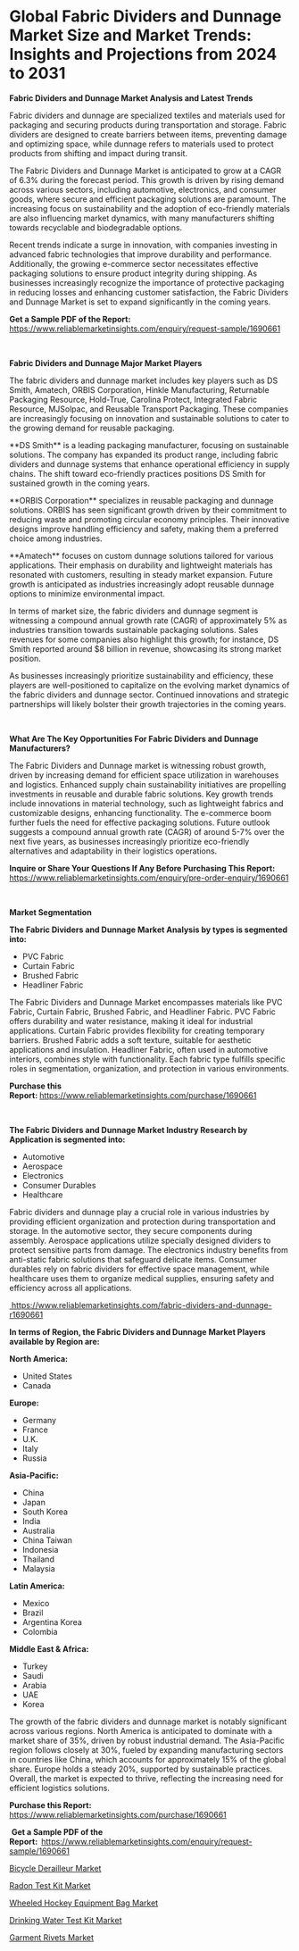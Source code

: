 <p><h1>Global Fabric Dividers and Dunnage Market Size and Market Trends: Insights and Projections from 2024 to 2031</h1></p><p><strong>Fabric Dividers and Dunnage Market Analysis and Latest Trends</strong></p>
<p><p>Fabric dividers and dunnage are specialized textiles and materials used for packaging and securing products during transportation and storage. Fabric dividers are designed to create barriers between items, preventing damage and optimizing space, while dunnage refers to materials used to protect products from shifting and impact during transit.</p><p>The Fabric Dividers and Dunnage Market is anticipated to grow at a CAGR of 6.3% during the forecast period. This growth is driven by rising demand across various sectors, including automotive, electronics, and consumer goods, where secure and efficient packaging solutions are paramount. The increasing focus on sustainability and the adoption of eco-friendly materials are also influencing market dynamics, with many manufacturers shifting towards recyclable and biodegradable options.</p><p>Recent trends indicate a surge in innovation, with companies investing in advanced fabric technologies that improve durability and performance. Additionally, the growing e-commerce sector necessitates effective packaging solutions to ensure product integrity during shipping. As businesses increasingly recognize the importance of protective packaging in reducing losses and enhancing customer satisfaction, the Fabric Dividers and Dunnage Market is set to expand significantly in the coming years.</p></p>
<p><strong>Get a Sample PDF of the Report:&nbsp;</strong> <a href="https://www.reliablemarketinsights.com/enquiry/request-sample/1690661?utm_campaign=1620&utm_medium=2&utm_source=Github&utm_content=ia&utm_term=17102024&utm_id=fabric-dividers-and-dunnage">https://www.reliablemarketinsights.com/enquiry/request-sample/1690661</a></p>
<p>&nbsp;</p>
<p><strong>Fabric Dividers and Dunnage Major Market Players</strong></p>
<p><p>The fabric dividers and dunnage market includes key players such as DS Smith, Amatech, ORBIS Corporation, Hinkle Manufacturing, Returnable Packaging Resource, Hold-True, Carolina Protect, Integrated Fabric Resource, MJSolpac, and Reusable Transport Packaging. These companies are increasingly focusing on innovation and sustainable solutions to cater to the growing demand for reusable packaging.</p><p>**DS Smith** is a leading packaging manufacturer, focusing on sustainable solutions. The company has expanded its product range, including fabric dividers and dunnage systems that enhance operational efficiency in supply chains. The shift toward eco-friendly practices positions DS Smith for sustained growth in the coming years.</p><p>**ORBIS Corporation** specializes in reusable packaging and dunnage solutions. ORBIS has seen significant growth driven by their commitment to reducing waste and promoting circular economy principles. Their innovative designs improve handling efficiency and safety, making them a preferred choice among industries.</p><p>**Amatech** focuses on custom dunnage solutions tailored for various applications. Their emphasis on durability and lightweight materials has resonated with customers, resulting in steady market expansion. Future growth is anticipated as industries increasingly adopt reusable dunnage options to minimize environmental impact.</p><p>In terms of market size, the fabric dividers and dunnage segment is witnessing a compound annual growth rate (CAGR) of approximately 5% as industries transition towards sustainable packaging solutions. Sales revenues for some companies also highlight this growth; for instance, DS Smith reported around $8 billion in revenue, showcasing its strong market position.</p><p>As businesses increasingly prioritize sustainability and efficiency, these players are well-positioned to capitalize on the evolving market dynamics of the fabric dividers and dunnage sector. Continued innovations and strategic partnerships will likely bolster their growth trajectories in the coming years.</p></p>
<p>&nbsp;</p>
<p><strong>What Are The Key Opportunities For Fabric Dividers and Dunnage Manufacturers?</strong></p>
<p><p>The Fabric Dividers and Dunnage market is witnessing robust growth, driven by increasing demand for efficient space utilization in warehouses and logistics. Enhanced supply chain sustainability initiatives are propelling investments in reusable and durable fabric solutions. Key growth trends include innovations in material technology, such as lightweight fabrics and customizable designs, enhancing functionality. The e-commerce boom further fuels the need for effective packaging solutions. Future outlook suggests a compound annual growth rate (CAGR) of around 5-7% over the next five years, as businesses increasingly prioritize eco-friendly alternatives and adaptability in their logistics operations.</p></p>
<p><strong>Inquire or Share Your Questions If Any Before Purchasing This Report:</strong> <a href="https://www.reliablemarketinsights.com/enquiry/pre-order-enquiry/1690661?utm_campaign=1620&utm_medium=2&utm_source=Github&utm_content=ia&utm_term=17102024&utm_id=fabric-dividers-and-dunnage">https://www.reliablemarketinsights.com/enquiry/pre-order-enquiry/1690661</a></p>
<p>&nbsp;</p>
<p><strong>Market Segmentation</strong></p>
<p><strong>The Fabric Dividers and Dunnage Market Analysis by types is segmented into:</strong></p>
<p><ul><li>PVC Fabric</li><li>Curtain Fabric</li><li>Brushed Fabric</li><li>Headliner Fabric</li></ul></p>
<p><p>The Fabric Dividers and Dunnage Market encompasses materials like PVC Fabric, Curtain Fabric, Brushed Fabric, and Headliner Fabric. PVC Fabric offers durability and water resistance, making it ideal for industrial applications. Curtain Fabric provides flexibility for creating temporary barriers. Brushed Fabric adds a soft texture, suitable for aesthetic applications and insulation. Headliner Fabric, often used in automotive interiors, combines style with functionality. Each fabric type fulfills specific roles in segmentation, organization, and protection in various environments.</p></p>
<p><strong>Purchase this Report:&nbsp;</strong><a href="https://www.reliablemarketinsights.com/purchase/1690661?utm_campaign=1620&utm_medium=2&utm_source=Github&utm_content=ia&utm_term=17102024&utm_id=fabric-dividers-and-dunnage">https://www.reliablemarketinsights.com/purchase/1690661</a></p>
<p>&nbsp;</p>
<p><strong>The Fabric Dividers and Dunnage Market Industry Research by Application is segmented into:</strong></p>
<p><ul><li>Automotive</li><li>Aerospace</li><li>Electronics</li><li>Consumer Durables</li><li>Healthcare</li></ul></p>
<p><p>Fabric dividers and dunnage play a crucial role in various industries by providing efficient organization and protection during transportation and storage. In the automotive sector, they secure components during assembly. Aerospace applications utilize specially designed dividers to protect sensitive parts from damage. The electronics industry benefits from anti-static fabric solutions that safeguard delicate items. Consumer durables rely on fabric dividers for effective space management, while healthcare uses them to organize medical supplies, ensuring safety and efficiency across all applications.</p></p>
<p><a href="https://www.reliablemarketinsights.com/fabric-dividers-and-dunnage-r1690661?utm_campaign=1620&utm_medium=2&utm_source=Github&utm_content=ia&utm_term=17102024&utm_id=fabric-dividers-and-dunnage">&nbsp;https://www.reliablemarketinsights.com/fabric-dividers-and-dunnage-r1690661</a></p>
<p><strong>In terms of Region, the Fabric Dividers and Dunnage Market Players available by Region are:</strong></p>
<p>
    <p> <strong> North America: </strong>
        <ul>
            <li>United States</li>
            <li>Canada</li>
        </ul>
        </p> 
    <p> <strong> Europe: </strong>
        <ul>
            <li>Germany</li>
            <li>France</li>
            <li>U.K.</li>
            <li>Italy</li>
            <li>Russia</li>
        </ul>
        </p> 
    <p> <strong> Asia-Pacific: </strong>
        <ul>
            <li>China</li>
            <li>Japan</li>
            <li>South Korea</li>
            <li>India</li>
            <li>Australia</li>
            <li>China Taiwan</li>
            <li>Indonesia</li>
            <li>Thailand</li>
            <li>Malaysia</li>
        </ul>
        </p> 
    <p> <strong> Latin America: </strong>
        <ul>
            <li>Mexico</li>
            <li>Brazil</li>
            <li>Argentina Korea</li>
            <li>Colombia</li>
        </ul>
        </p> 
    <p> <strong> Middle East & Africa: </strong>
        <ul>
            <li>Turkey</li>
            <li>Saudi</li>
            <li>Arabia</li>
            <li>UAE</li>
            <li>Korea</li>
        </ul>
    </p>
    </p>
<p><p>The growth of the fabric dividers and dunnage market is notably significant across various regions. North America is anticipated to dominate with a market share of 35%, driven by robust industrial demand. The Asia-Pacific region follows closely at 30%, fueled by expanding manufacturing sectors in countries like China, which accounts for approximately 15% of the global share. Europe holds a steady 20%, supported by sustainable practices. Overall, the market is expected to thrive, reflecting the increasing need for efficient logistics solutions.</p></p>
<p><strong>Purchase this Report: </strong><a href="https://www.reliablemarketinsights.com/purchase/1690661?utm_campaign=1620&utm_medium=2&utm_source=Github&utm_content=ia&utm_term=17102024&utm_id=fabric-dividers-and-dunnage">https://www.reliablemarketinsights.com/purchase/1690661</a></p>
<p>&nbsp;<strong>Get a Sample PDF of the Report:&nbsp;&nbsp;</strong><a href="https://www.reliablemarketinsights.com/enquiry/request-sample/1690661?utm_campaign=1620&utm_medium=2&utm_source=Github&utm_content=ia&utm_term=17102024&utm_id=fabric-dividers-and-dunnage">https://www.reliablemarketinsights.com/enquiry/request-sample/1690661</a></p>
<p><strong></strong></p>
<p><p><a href="https://www.linkedin.com/pulse/emerging-trends-bicycle-derailleur-market-detailed-overview-ei5ef?utm_campaign=1620&utm_medium=2&utm_source=Github&utm_content=ia&utm_term=17102024&utm_id=fabric-dividers-and-dunnage">Bicycle Derailleur Market</a></p><p><a href="https://www.linkedin.com/pulse/insights-radon-test-kit-industry-market-financial-status-c3gmc?utm_campaign=1620&utm_medium=2&utm_source=Github&utm_content=ia&utm_term=17102024&utm_id=fabric-dividers-and-dunnage">Radon Test Kit Market</a></p><p><a href="https://www.linkedin.com/pulse/global-wheeled-hockey-equipment-bag-market-landscape-dbigf?utm_campaign=1620&utm_medium=2&utm_source=Github&utm_content=ia&utm_term=17102024&utm_id=fabric-dividers-and-dunnage">Wheeled Hockey Equipment Bag Market</a></p><p><a href="https://www.linkedin.com/pulse/insights-drinking-water-test-kit-market-players-size-geographical-iiqfc?utm_campaign=1620&utm_medium=2&utm_source=Github&utm_content=ia&utm_term=17102024&utm_id=fabric-dividers-and-dunnage">Drinking Water Test Kit Market</a></p><p><a href="https://www.linkedin.com/pulse/emerging-trends-garment-rivets-market-global-outlook-future-avudf?utm_campaign=1620&utm_medium=2&utm_source=Github&utm_content=ia&utm_term=17102024&utm_id=fabric-dividers-and-dunnage">Garment Rivets Market</a></p></p>